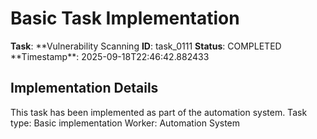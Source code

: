 # Basic Task Implementation

**Task**: **Vulnerability Scanning
**ID**: task_0111
**Status**: COMPLETED
**Timestamp\*\*: 2025-09-18T22:46:42.882433

## Implementation Details

This task has been implemented as part of the automation system.
Task type: Basic implementation
Worker: Automation System
